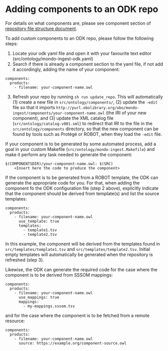 
# Adding components to an ODK repo

For details on what components are, please see component section of [repository file structure document](../odk-workflows/RepositoryFileStructure.md).

To add custom components to an ODK repo, please follow the following steps:

1) Locate your odk yaml file and open it with your favourite text editor (src/ontology/mondo-ingest-odk.yaml)
2) Search if there is already a component section to the yaml file, if not add it accordingly, adding the name of your component:

```
components:
  products:
    - filename: your-component-name.owl
```

3) Refresh your repo by running `sh run update_repo`. This will automatically (1) create a new file in `src/ontology/components/`, (2) update the `-edit` file so that it imports `http://purl.obolibrary.org/obo/mondo-ingest/components/your-component-name.owl` (the IRI of your new component), and (3) update the XML catalog file (`src/ontology/catalog-v001.xml`) to redirect that IRI to the file in the `src/ontology/components` directory, so that the new component can be found by tools such as Protégé or ROBOT, when they load the `-edit` file.

If your component is to be generated by some automated process, add a goal in your custom Makefile (`src/ontology/mondo-ingest.Makefile`) and make it perform any task needed to generate the component:

```
$(COMPONENTSDIR)/your-component-name.owl: $(SRC)
	<Insert here the code to produce the component>
```

If the component is to be generated from a ROBOT template, the ODK can generate the appropriate code for you. For that, when adding the component fo the ODK configuration file (step 2 above), explicitly indicate that the component should be derived from template(s) and list the source templates:

```
components:
  products:
    - filename: your-component-name.owl
      use_template: true
      templates:
        - template1.tsv
        - template2.tsv
```

In this example, the component will be derived from the templates found in `src/templates/template1.tsv` and `src/templates/template2.tsv`. Initial empty templates will automatically be generated when the repository is refreshed (step 3).

Likewise, the ODK can generate the required code for the case where the component is to be derived from SSSOM mappings:

```
components:
  products:
    - filename: your-component-name.owl
      use_mappings: true
      mappings:
        - my-mappings.sssom.tsv
```

and for the case where the component is to be fetched from a remote resource:

```
components:
  products:
    - filename: your-component-name.owl
      source: https://example.org/component-source.owl
```


